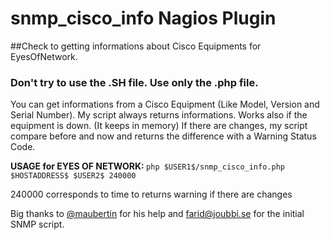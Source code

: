 # snmp_cisco_info Nagios Plugin
##Check to getting informations about Cisco Equipments for EyesOfNetwork.

### Don't try to use the .SH file. Use only the .php file.

You can get informations from a Cisco Equipment (Like Model, Version and Serial Number).
My script always returns informations. Works also if the equipment is down. (It keeps in memory)
If there are changes, my script compare before and now and returns the difference with a Warning Status Code.


<b>USAGE for EYES OF NETWORK: </b>
`php $USER1$/snmp_cisco_info.php $HOSTADDRESS$ $USER2$ 240000`

240000 corresponds to time to returns warning if there are changes

Big thanks to <a href="https://github.com/maubertin">@maubertin</a> for his help and farid@joubbi.se for the initial SNMP script.
